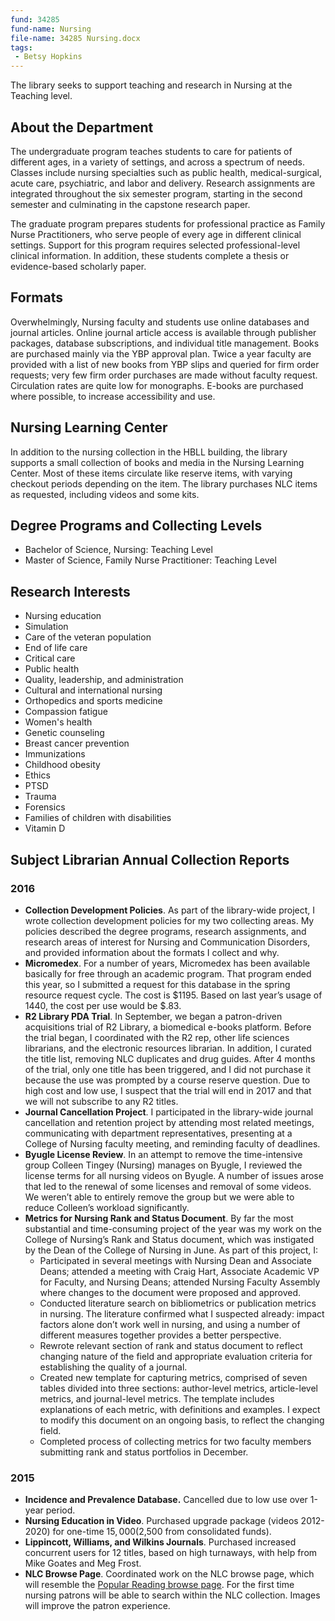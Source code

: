 ```yaml
---
fund: 34285
fund-name: Nursing
file-name: 34285 Nursing.docx
tags:
 - Betsy Hopkins
---
```


The library seeks to support teaching and research in Nursing at the Teaching level.

## About the Department

The undergraduate program teaches students to care for patients of different ages, in a variety of settings, and across a spectrum of needs. Classes include nursing specialties such as public health, medical-surgical, acute care, psychiatric, and labor and delivery. Research assignments are integrated throughout the six semester program, starting in the second semester and culminating in the capstone research paper.

The graduate program prepares students for professional practice as Family Nurse Practitioners, who serve people of every age in different clinical settings. Support for this program requires selected professional-level clinical information. In addition, these students complete a thesis or evidence-based scholarly paper.

## Formats

Overwhelmingly, Nursing faculty and students use online databases and journal articles. Online journal article access is available through publisher packages, database subscriptions, and individual title management. Books are purchased mainly via the YBP approval plan. Twice a year faculty are provided with a list of new books from YBP slips and queried for firm order requests; very few firm order purchases are made without faculty request. Circulation rates are quite low for monographs. E-books are purchased where possible, to increase accessibility and use.

## Nursing Learning Center

In addition to the nursing collection in the HBLL building, the library supports a small collection of books and media in the Nursing Learning Center. Most of these items circulate like reserve items, with varying checkout periods depending on the item. The library purchases NLC items as requested, including videos and some kits.

## Degree Programs and Collecting Levels

- Bachelor of Science, Nursing: Teaching Level
- Master of Science, Family Nurse Practitioner: Teaching Level

## Research Interests

- Nursing education
- Simulation
- Care of the veteran population
- End of life care
- Critical care
- Public health
- Quality, leadership, and administration
- Cultural and international nursing
- Orthopedics and sports medicine
- Compassion fatigue
- Women's health
- Genetic counseling
- Breast cancer prevention
- Immunizations
- Childhood obesity
- Ethics
- PTSD
- Trauma
- Forensics
- Families of children with disabilities
- Vitamin D

## Subject Librarian Annual Collection Reports

### 2016

- **Collection Development Policies**. As part of the library-wide project, I wrote collection development policies for my two collecting areas. My policies described the degree programs, research assignments, and research areas of interest for Nursing and Communication Disorders, and provided information about the formats I collect and why.
- **Micromedex**. For a number of years, Micromedex has been available basically for free through an academic program. That program ended this year, so I submitted a request for this database in the spring resource request cycle. The cost is $1195. Based on last year’s usage of 1440, the cost per use would be $.83.
- **R2 Library PDA Trial**. In September, we began a patron-driven acquisitions trial of R2 Library, a biomedical e-books platform. Before the trial began, I coordinated with the R2 rep, other life sciences librarians, and the electronic resources librarian. In addition, I curated the title list, removing NLC duplicates and drug guides. After 4 months of the trial, only one title has been triggered, and I did not purchase it because the use was prompted by a course reserve question. Due to high cost and low use, I suspect that the trial will end in 2017 and that we will not subscribe to any R2 titles.
- **Journal Cancellation Project**. I participated in the library-wide journal cancellation and retention project by attending most related meetings, communicating with department representatives, presenting at a College of Nursing faculty meeting, and reminding faculty of deadlines.
- **Byugle License Review**. In an attempt to remove the time-intensive group Colleen Tingey (Nursing) manages on Byugle, I reviewed the license terms for all nursing videos on Byugle. A number of issues arose that led to the renewal of some licenses and removal of some videos. We weren’t able to entirely remove the group but we were able to reduce Colleen’s workload significantly.
- **Metrics for Nursing Rank and Status Document**. By far the most substantial and time-consuming project of the year was my work on the College of Nursing’s Rank and Status document, which was instigated by the Dean of the College of Nursing in June. As part of this project, I:
    - Participated in several meetings with Nursing Dean and Associate Deans; attended a meeting with Craig Hart, Associate Academic VP for Faculty, and Nursing Deans; attended Nursing Faculty Assembly where changes to the document were proposed and approved.
    - Conducted literature search on bibliometrics or publication metrics in nursing. The literature confirmed what I suspected already: impact factors alone don’t work well in nursing, and using a number of different measures together provides a better perspective.
    - Rewrote relevant section of rank and status document to reflect changing nature of the field and appropriate evaluation criteria for establishing the quality of a journal.
    - Created new template for capturing metrics, comprised of seven tables divided into three sections: author-level metrics, article-level metrics, and journal-level metrics. The template includes explanations of each metric, with definitions and examples. I expect to modify this document on an ongoing basis, to reflect the changing field.
    - Completed process of collecting metrics for two faculty members submitting rank and status portfolios in December.

### 2015

- **Incidence and Prevalence Database.** Cancelled due to low use over 1-year period.
- **Nursing Education in Video**. Purchased upgrade package (videos 2012-2020) for one-time $15,000 ($2,500 from consolidated funds).
- **Lippincott, Williams, and Wilkins Journals**. Purchased increased concurrent users for 12 titles, based on high turnaways, with help from Mike Goates and Meg Frost.
- **NLC Browse Page**. Coordinated work on the NLC browse page, which will resemble the [Popular Reading browse page](http:/<wbr>/<wbr>lib.byu.edu/<wbr>books/<wbr>popular-reading/<wbr>). For the first time nursing patrons will be able to search within the NLC collection. Images will improve the patron experience.
